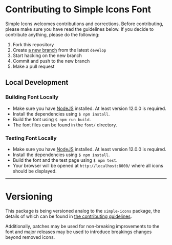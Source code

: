 # Contributing to Simple Icons Font

Simple Icons welcomes contributions and corrections. Before contributing, please make sure you have read the guidelines below. If you decide to contribute anything, please do the following:

1. Fork this repository
1. Create [a new branch][github flow] from the latest `develop`
1. Start hacking on the new branch
1. Commit and push to the new branch
1. Make a pull request

## Local Development

### Building Font Locally

- Make sure you have [NodeJS] installed. At least version 12.0.0 is required.
- Install the dependencies using `$ npm install`.
- Build the font using `$ npm run build`.
- The font files can be found in the `font/` directory.

### Testing Font Locally

- Make sure you have [NodeJS] installed. At least version 12.0.0 is required.
- Install the dependencies using `$ npm install`.
- Build the font and the test page using `$ npm test`.
- Your browser will be opened at `http://localhost:8000/` where all icons should be displayed.

---

# Versioning

This package is being versioned analog to the `simple-icons` package, the details of which can be found in [the contributing guidelines][simple-icons versioning].

Additionally, patches may be used for non-breaking improvements to the font and major releases may be used to introduce breakings changes beyond removed icons.

[github flow]: https://guides.github.com/introduction/flow/
[nodejs]: https://nodejs.org/en/download/
[simple-icons versioning]: https://github.com/simple-icons/simple-icons/blob/develop/CONTRIBUTING.md#versioning

